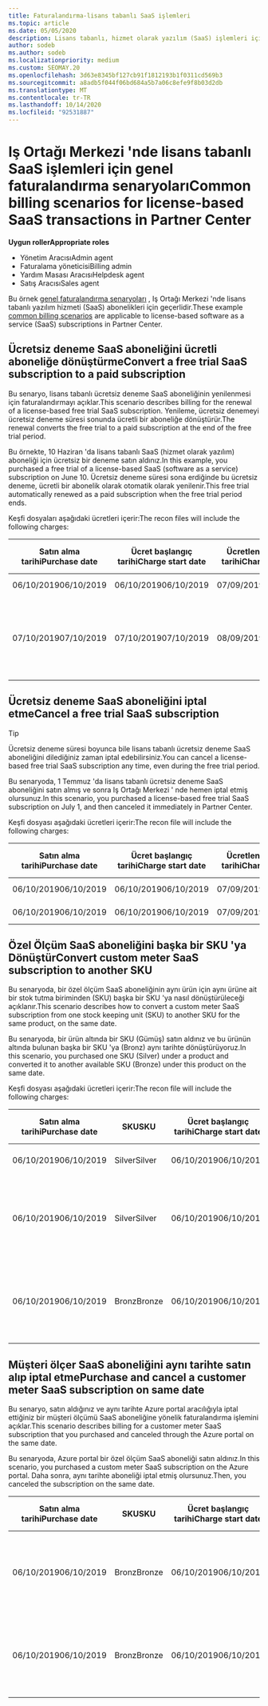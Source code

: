 ```yaml
---
title: Faturalandırma-lisans tabanlı SaaS işlemleri
ms.topic: article
ms.date: 05/05/2020
description: Lisans tabanlı, hizmet olarak yazılım (SaaS) işlemleri için Iş Ortağı Merkezi 'nde ortak faturalandırma senaryoları hakkında bilgi edinin.
author: sodeb
ms.author: sodeb
ms.localizationpriority: medium
ms.custom: SEOMAY.20
ms.openlocfilehash: 3d63e8345bf127cb91f1812193b1f0311cd569b3
ms.sourcegitcommit: a8adb5f044f06bd684a5b7a06c8efe9f8b03d2db
ms.translationtype: MT
ms.contentlocale: tr-TR
ms.lasthandoff: 10/14/2020
ms.locfileid: "92531887"
---
```

# <a name="common-billing-scenarios-for-license-based-saas-transactions-in-partner-center"></a><span data-ttu-id="a6d5c-103">Iş Ortağı Merkezi 'nde lisans tabanlı SaaS işlemleri için genel faturalandırma senaryoları</span><span class="sxs-lookup"><span data-stu-id="a6d5c-103">Common billing scenarios for license-based SaaS transactions in Partner Center</span></span>

<span data-ttu-id="a6d5c-104">**Uygun roller**</span><span class="sxs-lookup"><span data-stu-id="a6d5c-104">**Appropriate roles**</span></span>

- <span data-ttu-id="a6d5c-105">Yönetim Aracısı</span><span class="sxs-lookup"><span data-stu-id="a6d5c-105">Admin agent</span></span>
- <span data-ttu-id="a6d5c-106">Faturalama yöneticisi</span><span class="sxs-lookup"><span data-stu-id="a6d5c-106">Billing admin</span></span>
- <span data-ttu-id="a6d5c-107">Yardım Masası Aracısı</span><span class="sxs-lookup"><span data-stu-id="a6d5c-107">Helpdesk agent</span></span>
- <span data-ttu-id="a6d5c-108">Satış Aracısı</span><span class="sxs-lookup"><span data-stu-id="a6d5c-108">Sales agent</span></span>


<span data-ttu-id="a6d5c-109">Bu örnek [genel faturalandırma senaryoları](common-billing-scenarios.md) , Iş Ortağı Merkezi 'nde lisans tabanlı yazılım hizmeti (SaaS) abonelikleri için geçerlidir.</span><span class="sxs-lookup"><span data-stu-id="a6d5c-109">These example [common billing scenarios](common-billing-scenarios.md) are applicable to license-based software as a service (SaaS) subscriptions in Partner Center.</span></span>

## <a name="convert-a-free-trial-saas-subscription-to-a-paid-subscription"></a><span data-ttu-id="a6d5c-110">Ücretsiz deneme SaaS aboneliğini ücretli aboneliğe dönüştürme</span><span class="sxs-lookup"><span data-stu-id="a6d5c-110">Convert a free trial SaaS subscription to a paid subscription</span></span>

<span data-ttu-id="a6d5c-111">Bu senaryo, lisans tabanlı ücretsiz deneme SaaS aboneliğinin yenilenmesi için faturalandırmayı açıklar.</span><span class="sxs-lookup"><span data-stu-id="a6d5c-111">This scenario describes billing for the renewal of a license-based free trial SaaS subscription.</span></span> <span data-ttu-id="a6d5c-112">Yenileme, ücretsiz denemeyi ücretsiz deneme süresi sonunda ücretli bir aboneliğe dönüştürür.</span><span class="sxs-lookup"><span data-stu-id="a6d5c-112">The renewal converts the free trial to a paid subscription at the end of the free trial period.</span></span>

<span data-ttu-id="a6d5c-113">Bu örnekte, 10 Haziran 'da lisans tabanlı SaaS (hizmet olarak yazılım) aboneliği için ücretsiz bir deneme satın aldınız.</span><span class="sxs-lookup"><span data-stu-id="a6d5c-113">In this example, you purchased a free trial of a license-based SaaS (software as a service) subscription on June 10.</span></span> <span data-ttu-id="a6d5c-114">Ücretsiz deneme süresi sona erdiğinde bu ücretsiz deneme, ücretli bir abonelik olarak otomatik olarak yenilenir.</span><span class="sxs-lookup"><span data-stu-id="a6d5c-114">This free trial automatically renewed as a paid subscription when the free trial period ends.</span></span>

<span data-ttu-id="a6d5c-115">Keşfi dosyaları aşağıdaki ücretleri içerir:</span><span class="sxs-lookup"><span data-stu-id="a6d5c-115">The recon files will include the following charges:</span></span>

| <span data-ttu-id="a6d5c-116">Satın alma tarihi</span><span class="sxs-lookup"><span data-stu-id="a6d5c-116">Purchase date</span></span> | <span data-ttu-id="a6d5c-117">Ücret başlangıç tarihi</span><span class="sxs-lookup"><span data-stu-id="a6d5c-117">Charge start date</span></span> | <span data-ttu-id="a6d5c-118">Ücretlendirme bitiş tarihi</span><span class="sxs-lookup"><span data-stu-id="a6d5c-118">Charge end date</span></span> | <span data-ttu-id="a6d5c-119">Birim fiyat</span><span class="sxs-lookup"><span data-stu-id="a6d5c-119">Unit price</span></span> | <span data-ttu-id="a6d5c-120">Birim miktarı</span><span class="sxs-lookup"><span data-stu-id="a6d5c-120">Unit quantity</span></span> | <span data-ttu-id="a6d5c-121">Toplam tutar</span><span class="sxs-lookup"><span data-stu-id="a6d5c-121">Total amount</span></span> | <span data-ttu-id="a6d5c-122">Ücret türü</span><span class="sxs-lookup"><span data-stu-id="a6d5c-122">Charge type</span></span> | <span data-ttu-id="a6d5c-123">Abonelik açıklaması</span><span class="sxs-lookup"><span data-stu-id="a6d5c-123">Subscription description</span></span> |
| ------------- | ----------------- | --------------- | ---------- | ------------- | ------------ | ----------- | ----------------- |
| <span data-ttu-id="a6d5c-124">06/10/2019</span><span class="sxs-lookup"><span data-stu-id="a6d5c-124">06/10/2019</span></span> | <span data-ttu-id="a6d5c-125">06/10/2019</span><span class="sxs-lookup"><span data-stu-id="a6d5c-125">06/10/2019</span></span> | <span data-ttu-id="a6d5c-126">07/09/2019</span><span class="sxs-lookup"><span data-stu-id="a6d5c-126">07/09/2019</span></span> | <span data-ttu-id="a6d5c-127">0 USD</span><span class="sxs-lookup"><span data-stu-id="a6d5c-127">$0</span></span> | <span data-ttu-id="a6d5c-128">1</span><span class="sxs-lookup"><span data-stu-id="a6d5c-128">1</span></span> | <span data-ttu-id="a6d5c-129">0 USD</span><span class="sxs-lookup"><span data-stu-id="a6d5c-129">$0</span></span> | <span data-ttu-id="a6d5c-130">Yeni</span><span class="sxs-lookup"><span data-stu-id="a6d5c-130">New</span></span> | <span data-ttu-id="a6d5c-131">Ücretsiz deneme sürümü</span><span class="sxs-lookup"><span data-stu-id="a6d5c-131">Free trial</span></span> |
| <span data-ttu-id="a6d5c-132">07/10/2019</span><span class="sxs-lookup"><span data-stu-id="a6d5c-132">07/10/2019</span></span> | <span data-ttu-id="a6d5c-133">07/10/2019</span><span class="sxs-lookup"><span data-stu-id="a6d5c-133">07/10/2019</span></span> | <span data-ttu-id="a6d5c-134">08/09/2019</span><span class="sxs-lookup"><span data-stu-id="a6d5c-134">08/09/2019</span></span> | <span data-ttu-id="a6d5c-135">$2</span><span class="sxs-lookup"><span data-stu-id="a6d5c-135">$2</span></span> | <span data-ttu-id="a6d5c-136">1</span><span class="sxs-lookup"><span data-stu-id="a6d5c-136">1</span></span> | <span data-ttu-id="a6d5c-137">$2</span><span class="sxs-lookup"><span data-stu-id="a6d5c-137">$2</span></span> | <span data-ttu-id="a6d5c-138">Yenile</span><span class="sxs-lookup"><span data-stu-id="a6d5c-138">Renew</span></span> | <span data-ttu-id="a6d5c-139">Ücretli abonelik</span><span class="sxs-lookup"><span data-stu-id="a6d5c-139">Paid subscription</span></span> |

## <a name="cancel-a-free-trial-saas-subscription"></a><span data-ttu-id="a6d5c-140">Ücretsiz deneme SaaS aboneliğini iptal etme</span><span class="sxs-lookup"><span data-stu-id="a6d5c-140">Cancel a free trial SaaS subscription</span></span>

> [!TIP]
> <span data-ttu-id="a6d5c-141">Ücretsiz deneme süresi boyunca bile lisans tabanlı ücretsiz deneme SaaS aboneliğini dilediğiniz zaman iptal edebilirsiniz.</span><span class="sxs-lookup"><span data-stu-id="a6d5c-141">You can cancel a license-based free trial SaaS subscription any time, even during the free trial period.</span></span>

<span data-ttu-id="a6d5c-142">Bu senaryoda, 1 Temmuz 'da lisans tabanlı ücretsiz deneme SaaS aboneliğini satın almış ve sonra Iş Ortağı Merkezi ' nde hemen iptal etmiş olursunuz.</span><span class="sxs-lookup"><span data-stu-id="a6d5c-142">In this scenario, you purchased a license-based free trial SaaS subscription on July 1, and then canceled it immediately in Partner Center.</span></span>

<span data-ttu-id="a6d5c-143">Keşfi dosyası aşağıdaki ücretleri içerir:</span><span class="sxs-lookup"><span data-stu-id="a6d5c-143">The recon file will include the following charges:</span></span>

| <span data-ttu-id="a6d5c-144">Satın alma tarihi</span><span class="sxs-lookup"><span data-stu-id="a6d5c-144">Purchase date</span></span> | <span data-ttu-id="a6d5c-145">Ücret başlangıç tarihi</span><span class="sxs-lookup"><span data-stu-id="a6d5c-145">Charge start date</span></span> | <span data-ttu-id="a6d5c-146">Ücretlendirme bitiş tarihi</span><span class="sxs-lookup"><span data-stu-id="a6d5c-146">Charge end date</span></span> | <span data-ttu-id="a6d5c-147">Birim fiyat</span><span class="sxs-lookup"><span data-stu-id="a6d5c-147">Unit price</span></span> | <span data-ttu-id="a6d5c-148">Birim miktarı</span><span class="sxs-lookup"><span data-stu-id="a6d5c-148">Unit quantity</span></span> | <span data-ttu-id="a6d5c-149">Toplam tutar</span><span class="sxs-lookup"><span data-stu-id="a6d5c-149">Total amount</span></span> | <span data-ttu-id="a6d5c-150">Ücret türü</span><span class="sxs-lookup"><span data-stu-id="a6d5c-150">Charge type</span></span> | <span data-ttu-id="a6d5c-151">Abonelik açıklaması</span><span class="sxs-lookup"><span data-stu-id="a6d5c-151">Subscription description</span></span> |
| ------------- | ----------------- | --------------- | ---------- | ------------- | ------------ | ----------- | ----------------- |
| <span data-ttu-id="a6d5c-152">06/10/2019</span><span class="sxs-lookup"><span data-stu-id="a6d5c-152">06/10/2019</span></span> | <span data-ttu-id="a6d5c-153">06/10/2019</span><span class="sxs-lookup"><span data-stu-id="a6d5c-153">06/10/2019</span></span> | <span data-ttu-id="a6d5c-154">07/09/2019</span><span class="sxs-lookup"><span data-stu-id="a6d5c-154">07/09/2019</span></span> | <span data-ttu-id="a6d5c-155">0 USD</span><span class="sxs-lookup"><span data-stu-id="a6d5c-155">$0</span></span> | <span data-ttu-id="a6d5c-156">11</span><span class="sxs-lookup"><span data-stu-id="a6d5c-156">11</span></span> | <span data-ttu-id="a6d5c-157">0 USD</span><span class="sxs-lookup"><span data-stu-id="a6d5c-157">$0</span></span> | <span data-ttu-id="a6d5c-158">Yeni</span><span class="sxs-lookup"><span data-stu-id="a6d5c-158">New</span></span> | <span data-ttu-id="a6d5c-159">Ücretsiz deneme sürümü</span><span class="sxs-lookup"><span data-stu-id="a6d5c-159">Free trial</span></span> |
| <span data-ttu-id="a6d5c-160">06/10/2019</span><span class="sxs-lookup"><span data-stu-id="a6d5c-160">06/10/2019</span></span> | <span data-ttu-id="a6d5c-161">06/10/2019</span><span class="sxs-lookup"><span data-stu-id="a6d5c-161">06/10/2019</span></span> | <span data-ttu-id="a6d5c-162">07/09/2019</span><span class="sxs-lookup"><span data-stu-id="a6d5c-162">07/09/2019</span></span> | <span data-ttu-id="a6d5c-163">0 USD</span><span class="sxs-lookup"><span data-stu-id="a6d5c-163">$0</span></span> | <span data-ttu-id="a6d5c-164">11</span><span class="sxs-lookup"><span data-stu-id="a6d5c-164">11</span></span> | <span data-ttu-id="a6d5c-165">0 USD</span><span class="sxs-lookup"><span data-stu-id="a6d5c-165">$0</span></span> | <span data-ttu-id="a6d5c-166">İptal</span><span class="sxs-lookup"><span data-stu-id="a6d5c-166">Cancel</span></span> | <span data-ttu-id="a6d5c-167">Ücretsiz deneme sürümü</span><span class="sxs-lookup"><span data-stu-id="a6d5c-167">Free trial</span></span> |

## <a name="convert-custom-meter-saas-subscription-to-another-sku"></a><span data-ttu-id="a6d5c-168">Özel Ölçüm SaaS aboneliğini başka bir SKU 'ya Dönüştür</span><span class="sxs-lookup"><span data-stu-id="a6d5c-168">Convert custom meter SaaS subscription to another SKU</span></span>

<span data-ttu-id="a6d5c-169">Bu senaryoda, bir özel ölçüm SaaS aboneliğinin aynı ürün için aynı ürüne ait bir stok tutma biriminden (SKU) başka bir SKU 'ya nasıl dönüştürüleceği açıklanır.</span><span class="sxs-lookup"><span data-stu-id="a6d5c-169">This scenario describes how to convert a custom meter SaaS subscription from one stock keeping unit (SKU) to another SKU for the same product, on the same date.</span></span>

<span data-ttu-id="a6d5c-170">Bu senaryoda, bir ürün altında bir SKU (Gümüş) satın aldınız ve bu ürünün altında bulunan başka bir SKU 'ya (Bronz) aynı tarihte dönüştürüyoruz.</span><span class="sxs-lookup"><span data-stu-id="a6d5c-170">In this scenario, you purchased one SKU (Silver) under a product and converted it to another available SKU (Bronze) under this product on the same date.</span></span>

<span data-ttu-id="a6d5c-171">Keşfi dosyası aşağıdaki ücretleri içerir:</span><span class="sxs-lookup"><span data-stu-id="a6d5c-171">The recon file will include the following charges:</span></span>

| <span data-ttu-id="a6d5c-172">Satın alma tarihi</span><span class="sxs-lookup"><span data-stu-id="a6d5c-172">Purchase date</span></span> | <span data-ttu-id="a6d5c-173">SKU</span><span class="sxs-lookup"><span data-stu-id="a6d5c-173">SKU</span></span> | <span data-ttu-id="a6d5c-174">Ücret başlangıç tarihi</span><span class="sxs-lookup"><span data-stu-id="a6d5c-174">Charge start date</span></span> | <span data-ttu-id="a6d5c-175">Ücretlendirme bitiş tarihi</span><span class="sxs-lookup"><span data-stu-id="a6d5c-175">Charge end date</span></span> | <span data-ttu-id="a6d5c-176">Birim fiyat</span><span class="sxs-lookup"><span data-stu-id="a6d5c-176">Unit price</span></span> | <span data-ttu-id="a6d5c-177">Birim miktarı</span><span class="sxs-lookup"><span data-stu-id="a6d5c-177">Unit quantity</span></span> | <span data-ttu-id="a6d5c-178">Toplam tutar</span><span class="sxs-lookup"><span data-stu-id="a6d5c-178">Total amount</span></span> | <span data-ttu-id="a6d5c-179">Ücret türü</span><span class="sxs-lookup"><span data-stu-id="a6d5c-179">Charge type</span></span> | <span data-ttu-id="a6d5c-180">Abonelik açıklaması</span><span class="sxs-lookup"><span data-stu-id="a6d5c-180">Subscription description</span></span> |
| ------------- | ----------------- | ----------------- | --------------- | ---------- | ------------- | ------------ | ----------- | ----------------- |
| <span data-ttu-id="a6d5c-181">06/10/2019</span><span class="sxs-lookup"><span data-stu-id="a6d5c-181">06/10/2019</span></span> | <span data-ttu-id="a6d5c-182">Silver</span><span class="sxs-lookup"><span data-stu-id="a6d5c-182">Silver</span></span> | <span data-ttu-id="a6d5c-183">06/10/2019</span><span class="sxs-lookup"><span data-stu-id="a6d5c-183">06/10/2019</span></span> | <span data-ttu-id="a6d5c-184">06/10/2019</span><span class="sxs-lookup"><span data-stu-id="a6d5c-184">06/10/2019</span></span> | <span data-ttu-id="a6d5c-185">20 USD</span><span class="sxs-lookup"><span data-stu-id="a6d5c-185">$20</span></span> | <span data-ttu-id="a6d5c-186">1</span><span class="sxs-lookup"><span data-stu-id="a6d5c-186">1</span></span> | <span data-ttu-id="a6d5c-187">20 USD</span><span class="sxs-lookup"><span data-stu-id="a6d5c-187">$20</span></span> | <span data-ttu-id="a6d5c-188">Yeni</span><span class="sxs-lookup"><span data-stu-id="a6d5c-188">New</span></span> | <span data-ttu-id="a6d5c-189">Özel Ölçüm SaaS aboneliği</span><span class="sxs-lookup"><span data-stu-id="a6d5c-189">Custom meter SaaS subscription</span></span> |
| <span data-ttu-id="a6d5c-190">06/10/2019</span><span class="sxs-lookup"><span data-stu-id="a6d5c-190">06/10/2019</span></span> | <span data-ttu-id="a6d5c-191">Silver</span><span class="sxs-lookup"><span data-stu-id="a6d5c-191">Silver</span></span> | <span data-ttu-id="a6d5c-192">06/10/2019</span><span class="sxs-lookup"><span data-stu-id="a6d5c-192">06/10/2019</span></span> | <span data-ttu-id="a6d5c-193">06/10/2019</span><span class="sxs-lookup"><span data-stu-id="a6d5c-193">06/10/2019</span></span> | <span data-ttu-id="a6d5c-194">20 USD</span><span class="sxs-lookup"><span data-stu-id="a6d5c-194">$20</span></span> | <span data-ttu-id="a6d5c-195">1</span><span class="sxs-lookup"><span data-stu-id="a6d5c-195">1</span></span> | <span data-ttu-id="a6d5c-196">-$20</span><span class="sxs-lookup"><span data-stu-id="a6d5c-196">-$20</span></span> | <span data-ttu-id="a6d5c-197">Dönüştür</span><span class="sxs-lookup"><span data-stu-id="a6d5c-197">Convert</span></span> | <span data-ttu-id="a6d5c-198">Özel Ölçüm SaaS aboneliği için eşit olarak dağıtılmış yeniden faturalandırılır</span><span class="sxs-lookup"><span data-stu-id="a6d5c-198">Prorated rebill for custom meter SaaS subscription</span></span> |
| <span data-ttu-id="a6d5c-199">06/10/2019</span><span class="sxs-lookup"><span data-stu-id="a6d5c-199">06/10/2019</span></span> | <span data-ttu-id="a6d5c-200">Bronz</span><span class="sxs-lookup"><span data-stu-id="a6d5c-200">Bronze</span></span> | <span data-ttu-id="a6d5c-201">06/10/2019</span><span class="sxs-lookup"><span data-stu-id="a6d5c-201">06/10/2019</span></span> | <span data-ttu-id="a6d5c-202">06/10/2019</span><span class="sxs-lookup"><span data-stu-id="a6d5c-202">06/10/2019</span></span> | <span data-ttu-id="a6d5c-203">10$</span><span class="sxs-lookup"><span data-stu-id="a6d5c-203">$10</span></span> | <span data-ttu-id="a6d5c-204">1</span><span class="sxs-lookup"><span data-stu-id="a6d5c-204">1</span></span> | <span data-ttu-id="a6d5c-205">10$</span><span class="sxs-lookup"><span data-stu-id="a6d5c-205">$10</span></span> | <span data-ttu-id="a6d5c-206">Dönüştür</span><span class="sxs-lookup"><span data-stu-id="a6d5c-206">Convert</span></span> | <span data-ttu-id="a6d5c-207">Özel Ölçüm SaaS aboneliği</span><span class="sxs-lookup"><span data-stu-id="a6d5c-207">Custom meter SaaS subscription</span></span> |

## <a name="purchase-and-cancel-a-customer-meter-saas-subscription-on-same-date"></a><span data-ttu-id="a6d5c-208">Müşteri ölçer SaaS aboneliğini aynı tarihte satın alıp iptal etme</span><span class="sxs-lookup"><span data-stu-id="a6d5c-208">Purchase and cancel a customer meter SaaS subscription on same date</span></span>

<span data-ttu-id="a6d5c-209">Bu senaryo, satın aldığınız ve aynı tarihte Azure portal aracılığıyla iptal ettiğiniz bir müşteri ölçümü SaaS aboneliğine yönelik faturalandırma işlemini açıklar.</span><span class="sxs-lookup"><span data-stu-id="a6d5c-209">This scenario describes billing for a customer meter SaaS subscription that you purchased and canceled through the Azure portal on the same date.</span></span>

<span data-ttu-id="a6d5c-210">Bu senaryoda, Azure portal bir özel ölçüm SaaS aboneliği satın aldınız.</span><span class="sxs-lookup"><span data-stu-id="a6d5c-210">In this scenario, you purchased a custom meter SaaS subscription on the Azure portal.</span></span> <span data-ttu-id="a6d5c-211">Daha sonra, aynı tarihte aboneliği iptal etmiş olursunuz.</span><span class="sxs-lookup"><span data-stu-id="a6d5c-211">Then, you canceled the subscription on the same date.</span></span>

| <span data-ttu-id="a6d5c-212">Satın alma tarihi</span><span class="sxs-lookup"><span data-stu-id="a6d5c-212">Purchase date</span></span> | <span data-ttu-id="a6d5c-213">SKU</span><span class="sxs-lookup"><span data-stu-id="a6d5c-213">SKU</span></span> | <span data-ttu-id="a6d5c-214">Ücret başlangıç tarihi</span><span class="sxs-lookup"><span data-stu-id="a6d5c-214">Charge start date</span></span> | <span data-ttu-id="a6d5c-215">Ücretlendirme bitiş tarihi</span><span class="sxs-lookup"><span data-stu-id="a6d5c-215">Charge end date</span></span> | <span data-ttu-id="a6d5c-216">Birim fiyat</span><span class="sxs-lookup"><span data-stu-id="a6d5c-216">Unit price</span></span> | <span data-ttu-id="a6d5c-217">Birim miktarı</span><span class="sxs-lookup"><span data-stu-id="a6d5c-217">Unit quantity</span></span> | <span data-ttu-id="a6d5c-218">Toplam tutar</span><span class="sxs-lookup"><span data-stu-id="a6d5c-218">Total amount</span></span> | <span data-ttu-id="a6d5c-219">Ücret türü</span><span class="sxs-lookup"><span data-stu-id="a6d5c-219">Charge type</span></span> | <span data-ttu-id="a6d5c-220">Abonelik açıklaması</span><span class="sxs-lookup"><span data-stu-id="a6d5c-220">Subscription description</span></span> |
| ------------- | ------------- |----------------- | --------------- | ---------- | ------------- | ------------ | ----------- | ----------------- |
| <span data-ttu-id="a6d5c-221">06/10/2019</span><span class="sxs-lookup"><span data-stu-id="a6d5c-221">06/10/2019</span></span> | <span data-ttu-id="a6d5c-222">Bronz</span><span class="sxs-lookup"><span data-stu-id="a6d5c-222">Bronze</span></span> | <span data-ttu-id="a6d5c-223">06/10/2019</span><span class="sxs-lookup"><span data-stu-id="a6d5c-223">06/10/2019</span></span> | <span data-ttu-id="a6d5c-224">06/10/2019</span><span class="sxs-lookup"><span data-stu-id="a6d5c-224">06/10/2019</span></span> | <span data-ttu-id="a6d5c-225">10$</span><span class="sxs-lookup"><span data-stu-id="a6d5c-225">$10</span></span> | <span data-ttu-id="a6d5c-226">1</span><span class="sxs-lookup"><span data-stu-id="a6d5c-226">1</span></span> | <span data-ttu-id="a6d5c-227">10$</span><span class="sxs-lookup"><span data-stu-id="a6d5c-227">$10</span></span> | <span data-ttu-id="a6d5c-228">Yeni</span><span class="sxs-lookup"><span data-stu-id="a6d5c-228">New</span></span> | <span data-ttu-id="a6d5c-229">Özel Ölçüm SaaS aboneliği</span><span class="sxs-lookup"><span data-stu-id="a6d5c-229">Custom meter SaaS subscription</span></span> |
| <span data-ttu-id="a6d5c-230">06/10/2019</span><span class="sxs-lookup"><span data-stu-id="a6d5c-230">06/10/2019</span></span> | <span data-ttu-id="a6d5c-231">Bronz</span><span class="sxs-lookup"><span data-stu-id="a6d5c-231">Bronze</span></span> | <span data-ttu-id="a6d5c-232">06/10/2019</span><span class="sxs-lookup"><span data-stu-id="a6d5c-232">06/10/2019</span></span> | <span data-ttu-id="a6d5c-233">06/10/2019</span><span class="sxs-lookup"><span data-stu-id="a6d5c-233">06/10/2019</span></span> | <span data-ttu-id="a6d5c-234">10$</span><span class="sxs-lookup"><span data-stu-id="a6d5c-234">$10</span></span> | <span data-ttu-id="a6d5c-235">1</span><span class="sxs-lookup"><span data-stu-id="a6d5c-235">1</span></span> | <span data-ttu-id="a6d5c-236">-$10</span><span class="sxs-lookup"><span data-stu-id="a6d5c-236">-$10</span></span> | <span data-ttu-id="a6d5c-237">CancelImmediate</span><span class="sxs-lookup"><span data-stu-id="a6d5c-237">CancelImmediate</span></span> | <span data-ttu-id="a6d5c-238">Özel Ölçüm SaaS aboneliği</span><span class="sxs-lookup"><span data-stu-id="a6d5c-238">Custom meter SaaS subscription</span></span> |
